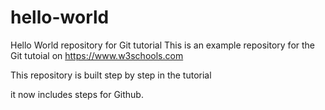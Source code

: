 # hello-world
Hello World repository for Git tutorial
This is an example repository for the Git tutoial on https://www.w3schools.com

This repository is built step by step in the tutorial

it now includes steps for Github.
